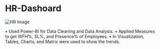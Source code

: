 # HR-Dashoard
![HR Image](https://github.com/samsi14/HR-Dashoard/assets/99131424/570506b2-aaca-4bea-917b-e6ea5d5e298f)

• Used Power-BI for Data Cleaning and Data Analysis.
• Applied Measures to get WFH%, SL%, and Presence% of Employees.
• In Visualization, Tables, Charts, and Matrix were used to show the trends.

